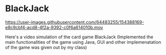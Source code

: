 # BlackJack
https://user-images.githubusercontent.com/64483255/154388169-e8c9cbf4-acd8-4f2a-9392-c0f6a614010b.mov

Here's a video simulation of the card game BlackJack (Implemented the main functionalities of the game using Java, GUI and other implemenatation of the game was given out by my class)



<!-- 
![image](https://user-images.githubusercontent.com/64483255/154343364-3718eb38-d032-4e49-8aed-7a31f231e680.png) -->
